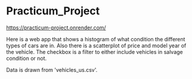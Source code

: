 # Practicum_Project

https://practicum-project.onrender.com/

Here is a web app that shows a histogram of what condition the different types of cars are in.
Also there is a scatterplot of price and model year of the vehicle.
The checkbox is a filter to either include vehicles in salvage condition or not.

Data is drawn from 'vehicles_us.csv'.



